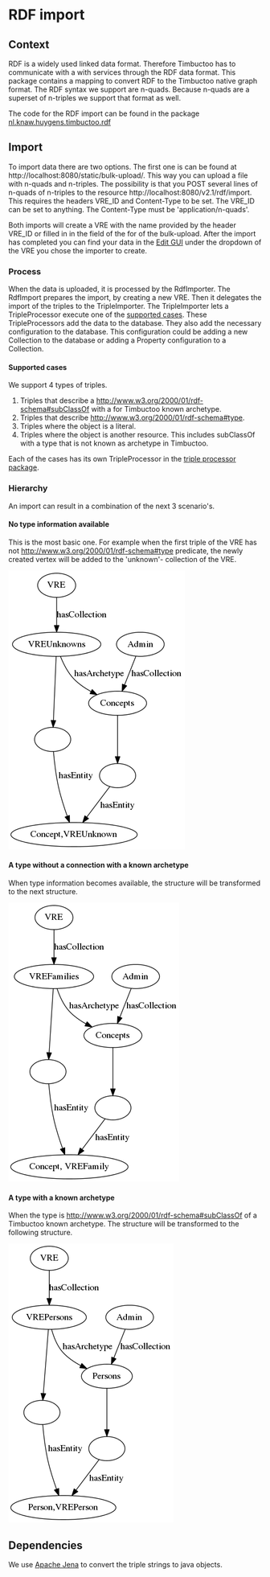 # RDF import

## Context
RDF is a widely used linked data format. Therefore Timbuctoo has to communicate with a with services through the RDF data format. This package contains a mapping to convert RDF to the
Timbuctoo native graph format. The RDF syntax we support are n-quads. Because n-quads are a superset of n-triples we support that format as well. 

The code for the RDF import can be found in the package [nl.knaw.huygens.timbuctoo.rdf](https://github.com/HuygensING/timbuctoo/tree/master/timbuctoo-instancev4/src/main/java/nl/knaw/huygens/timbuctoo/rdf)

## Import
To import data there are two options. The first one is can be found at http://localhost:8080/static/bulk-upload/. This way you can upload a file with n-quads and n-triples. The possibility
is that you POST several lines of n-quads of n-triples to the resource http://localhost:8080/v2.1/rdf/import. This requires the headers VRE_ID and Content-Type to be set. The VRE_ID can be
set to anything. The Content-Type must be 'application/n-quads'.

Both imports will create a VRE with the name provided by the header VRE_ID or filled in in the field of the for of the bulk-upload. After the import has completed you can find your data in
the [Edit GUI](http://localhost:8080/static/edit-gui/) under the dropdown of the VRE you chose the importer to create.

### Process
When the data is uploaded, it is processed by the RdfImporter. The RdfImport prepares the import, by creating a new VRE. Then it delegates the import of the triples to the TripleImporter. 
The TripleImporter lets a TripleProcessor execute one of the [supported cases](#supported-cases). These TripleProcessors add the data to the database. They also add the necessary configuration 
to the database. This configuration could be adding a new Collection to the database or adding a Property configuration to a Collection.
 
#### Supported cases
We support 4 types of triples.
 1. Triples that describe a http://www.w3.org/2000/01/rdf-schema#subClassOf with a for Timbuctoo known archetype.
 2. Triples that describe http://www.w3.org/2000/01/rdf-schema#type.
 3. Triples where the object is a literal.
 4. Triples where the object is another resource. This includes subClassOf with a type that is not known as archetype in Timbuctoo.
 
Each of the cases has its own TripleProcessor in the [triple processor package](https://github.com/HuygensING/timbuctoo/tree/master/timbuctoo-instancev4/src/main/java/nl/knaw/huygens/timbuctoo/rdf/tripleprocessor).

### Hierarchy
An import can result in a combination of the next 3 scenario's.   

#### No type information available
This is the most basic one. For example when the first triple of the VRE has not http://www.w3.org/2000/01/rdf-schema#type predicate, the newly created vertex will be added to the 'unknown'-
collection of the VRE.

![images/unknown_type_hierarchy.png](images/unknown_type_hierarchy.png "Hierarchy for an unknown type.")

#### A type without a connection with a known archetype
When type information becomes available, the structure will be transformed to the next structure.

![images/default_hierarchy.png](images/default_hierarchy.png "Default hierarchy.")

#### A type with a known archetype
When the type is http://www.w3.org/2000/01/rdf-schema#subClassOf of a Timbuctoo known archetype. The structure will be transformed to the following structure.

![images/hierarchy.png](images/hierarchy.png "Hierarchy with a known archetype.")

## Dependencies
We use [Apache Jena](https://jena.apache.org/) to convert the triple strings to java objects.
